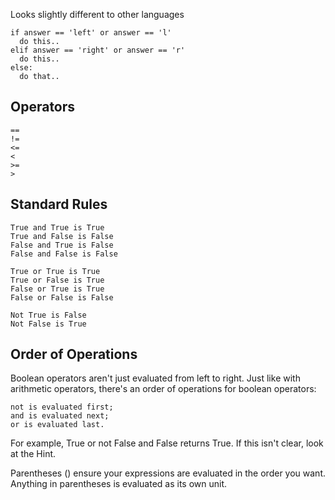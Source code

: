 Looks slightly different to other languages
    
    if answer == 'left' or answer == 'l'
      do this..
    elif answer == 'right' or answer == 'r'
      do this..
    else: 
      do that..
      
## Operators
    ==
    !=
    <=
    <
    >=
    >
    
## Standard Rules
    True and True is True
    True and False is False
    False and True is False
    False and False is False

    True or True is True
    True or False is True
    False or True is True
    False or False is False

    Not True is False
    Not False is True
    
## Order of Operations

Boolean operators aren't just evaluated from left to right. Just like with arithmetic operators, there's an order of operations for boolean operators:

    not is evaluated first;
    and is evaluated next;
    or is evaluated last.
    
For example, True or not False and False returns True. If this isn't clear, look at the Hint.

Parentheses () ensure your expressions are evaluated in the order you want. Anything in parentheses is evaluated as its own unit.

